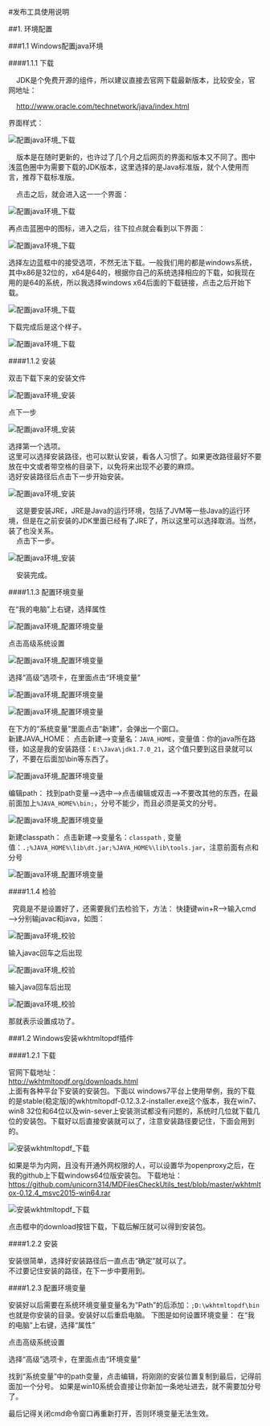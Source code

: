 #发布工具使用说明  

##1. 环境配置  

###1.1 Windows配置java环境  

####1.1.1 下载  

    JDK是个免费开源的组件，所以建议直接去官网下载最新版本，比较安全，官网地址：

    http://www.oracle.com/technetwork/java/index.html

界面样式：

![](https://github.com/unicorn314/MDFilesCheckUtils_test/blob/master/pictures/1.1.1_1.png "配置java环境_下载")

    版本是在随时更新的，也许过了几个月之后网页的界面和版本又不同了。图中浅蓝色圈中为需要下载的JDK版本，这里选择的是Java标准版，就个人使用而言，推荐下载标准版。

    点击之后，就会进入这一一个界面：

![](https://github.com/unicorn314/MDFilesCheckUtils_test/blob/master/pictures/1.1.1_2.png "配置java环境_下载")

再点击蓝圈中的图标，进入之后，往下拉点就会看到以下界面：

![](https://github.com/unicorn314/MDFilesCheckUtils_test/blob/master/pictures/1.1.1_3.png "配置java环境_下载")

选择左边蓝框中的接受选项，不然无法下载。一般我们用的都是windows系统，其中x86是32位的，x64是64的，根据你自己的系统选择相应的下载，如我现在用的是64的系统，所以我选择windows x64后面的下载链接，点击之后开始下载。

![](https://github.com/unicorn314/MDFilesCheckUtils_test/blob/master/pictures/1.1.1_4.png "配置java环境_下载")

下载完成后是这个样子。

![](https://github.com/unicorn314/MDFilesCheckUtils_test/blob/master/pictures/1.1.1_5.png "配置java环境_下载")

####1.1.2 安装

双击下载下来的安装文件

![](https://github.com/unicorn314/MDFilesCheckUtils_test/blob/master/pictures/1.1.2_1.png "配置java环境_安装")

点下一步

![](https://github.com/unicorn314/MDFilesCheckUtils_test/blob/master/pictures/1.1.2_2.png "配置java环境_安装")

选择第一个选项。  
这里可以选择安装路径，也可以默认安装，看各人习惯了。如果更改路径最好不要放在中文或者带空格的目录下，以免将来出现不必要的麻烦。  
选好安装路径后点击下一步开始安装。

![](https://github.com/unicorn314/MDFilesCheckUtils_test/blob/master/pictures/1.1.2_3.png "配置java环境_安装")

      这是要安装JRE，JRE是Java的运行环境，包括了JVM等一些Java的运行环境，但是在之前安装的JDK里面已经有了JRE了，所以这里可以选择取消。当然，装了也没关系。  
      点击下一步。

![](https://github.com/unicorn314/MDFilesCheckUtils_test/blob/master/pictures/1.1.2_4.png "配置java环境_安装")

      安装完成。

####1.1.3 配置环境变量

在“我的电脑”上右键，选择属性

![](https://github.com/unicorn314/MDFilesCheckUtils_test/blob/master/pictures/1.1.3_1.png "配置java环境_配置环境变量")

点击高级系统设置

![](https://github.com/unicorn314/MDFilesCheckUtils_test/blob/master/pictures/1.1.3_2.png "配置java环境_配置环境变量")

选择“高级”选项卡，在里面点击“环境变量”

![](https://github.com/unicorn314/MDFilesCheckUtils_test/blob/master/pictures/1.1.3_3.png "配置java环境_配置环境变量")

![](https://github.com/unicorn314/MDFilesCheckUtils_test/blob/master/pictures/1.1.3_4.png "配置java环境_配置环境变量")

   在下方的“系统变量”里面点击“新建”，会弹出一个窗口。  
新建JAVA_HOME：
点击新建——>变量名：`JAVA_HOME`，变量值：你的java所在路径，如这是我的安装路径：`E:\Java\jdk1.7.0_21`，这个值只要到这目录就可以了，不要在后面加\bin等东西了。

![](https://github.com/unicorn314/MDFilesCheckUtils_test/blob/master/pictures/1.1.3_5.png "配置java环境_配置环境变量")

编辑path：
找到path变量——>选中——>点击编辑或双击——>不要改其他的东西，在最前面加上`%JAVA_HOME%\bin;`，分号不能少，而且必须是英文的分号。

![](https://github.com/unicorn314/MDFilesCheckUtils_test/blob/master/pictures/1.1.3_6.png "配置java环境_配置环境变量")

新建classpath：
点击新建——>变量名：`classpath` ,
变量值：`.;%JAVA_HOME%\lib\dt.jar;%JAVA_HOME%\lib\tools.jar`，注意前面有点和分号

![](https://github.com/unicorn314/MDFilesCheckUtils_test/blob/master/pictures/1.1.3_7.png "配置java环境_配置环境变量")

####1.1.4 检验

   究竟是不是设置好了，还需要我们去检验下，方法：
快捷键win+R——>输入cmd——>分别输javac和java，如图：

![](https://github.com/unicorn314/MDFilesCheckUtils_test/blob/master/pictures/1.1.4_1.png "配置java环境_校验")

输入javac回车之后出现

![](https://github.com/unicorn314/MDFilesCheckUtils_test/blob/master/pictures/1.1.4_2.png "配置java环境_校验")

输入java回车后出现

![](https://github.com/unicorn314/MDFilesCheckUtils_test/blob/master/pictures/1.1.4_3.png "配置java环境_校验")

那就表示设置成功了。

###1.2 Windows安装wkhtmltopdf插件

####1.2.1 下载

官网下载地址：  
http://wkhtmltopdf.org/downloads.html  
上面有各种平台下安装的安装包。下面以 windows7平台上使用举例，我的下载的是stable(稳定版)的wkhtmltopdf-0.12.3.2-installer.exe这个版本，我在win7、win8 32位和64位以及win-sever上安装测试都没有问题的，系统时几位就下载几位的安装包。下载好以后直接安装就可以了，注意安装路径要记住，下面会用到的。 

![](https://github.com/unicorn314/MDFilesCheckUtils_test/blob/master/pictures/1.2.1_1.png "安装wkhtmltopdf_下载")

如果是华为内网，且没有开通外网权限的人，可以设置华为openproxy之后，在我的github上下载windows64位版安装包。
下载地址：  
https://github.com/unicorn314/MDFilesCheckUtils_test/blob/master/wkhtmltox-0.12.4_msvc2015-win64.rar  

![](https://github.com/unicorn314/MDFilesCheckUtils_test/blob/master/pictures/1.2.1_2.png "安装wkhtmltopdf_下载")

点击框中的download按钮下载，下载后解压就可以得到安装包。

####1.2.2 安装

安装很简单，选择好安装路径后一直点击“确定”就可以了。  
不过要记住安装的路径，在下一步中要用到。

####1.2.3 配置环境变量

安装好以后需要在系统环境变量变量名为”Path”的后添加：`;D:\wkhtmltopdf\bin` 也就是你安装的目录。安装好以后重启电脑。 
下图是如何设置环境变量：
在“我的电脑”上右键，选择“属性”

点击高级系统设置

选择“高级”选项卡，在里面点击“环境变量”

找到“系统变量”中的path变量，点击编辑，将刚刚的安装位置复制到最后，记得前面加一个分号。
如果是win10系统会直接让你新加一条地址进去，就不需要加分号了。


最后记得关闭cmd命令窗口再重新打开，否则环境变量无法生效。